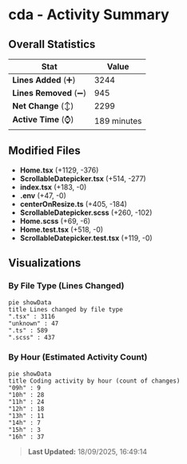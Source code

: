 # cda - Activity Summary 

## Overall Statistics

| Stat                   | Value                                                             |
| ---------------------- | ----------------------------------------------------------------- |
| **Lines Added** (➕)   | 3244                                          |
| **Lines Removed** (➖) | 945                                        |
| **Net Change** (↕)    | 2299                |
| **Active Time** (⌚)   | 189 minutes |


## Modified Files
- **Home.tsx** (+1129, -376)
- **ScrollableDatepicker.tsx** (+514, -277)
- **index.tsx** (+183, -0)
- **.env** (+47, -0)
- **centerOnResize.ts** (+405, -184)
- **ScrollableDatepicker.scss** (+260, -102)
- **Home.scss** (+69, -6)
- **Home.test.tsx** (+518, -0)
- **ScrollableDatepicker.test.tsx** (+119, -0)

## Visualizations

### By File Type (Lines Changed)

```mermaid
pie showData
title Lines changed by file type
".tsx" : 3116
"unknown" : 47
".ts" : 589
".scss" : 437
```

### By Hour (Estimated Activity Count)

```mermaid
pie showData
title Coding activity by hour (count of changes)
"09h" : 9
"10h" : 28
"11h" : 24
"12h" : 18
"13h" : 11
"14h" : 7
"15h" : 3
"16h" : 37
```


> **Last Updated:** 18/09/2025, 16:49:14